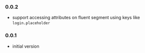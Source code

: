 ### 0.0.2

- support accessing attributes on fluent segment using keys like `login.placeholder`

### 0.0.1

- initial version
